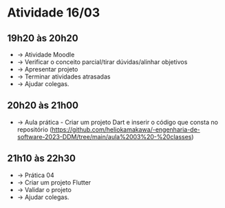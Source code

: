 # Atividade 16/03
## 19h20 às 20h20 
- → Atividade Moodle
- → Verificar o conceito parcial/tirar dúvidas/alinhar objetivos
- → Apresentar projeto
- → Terminar atividades atrasadas
- → Ajudar colegas.

## 20h20 às 21h00
- → Aula prática - Criar um projeto Dart e inserir o código que consta no repositório (https://github.com/heliokamakawa/-engenharia-de-software-2023-DDM/tree/main/aula%2003%20-%20classes)

## 21h10 às 22h30
- → Prática 04
- → Criar um projeto Flutter
- → Validar o projeto
- → Ajudar colegas.
